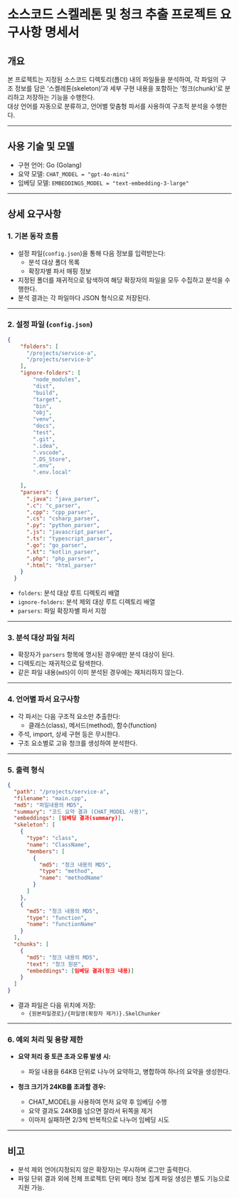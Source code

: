 # 소스코드 스켈레톤 및 청크 추출 프로젝트 요구사항 명세서

## 개요  
본 프로젝트는 지정된 소스코드 디렉토리(폴더) 내의 파일들을 분석하여, 각 파일의 구조 정보를 담은 ‘스켈레톤(skeleton)’과 세부 구현 내용을 포함하는 ‘청크(chunk)’로 분리하고 저장하는 기능을 수행한다.  
대상 언어를 자동으로 분류하고, 언어별 맞춤형 파서를 사용하여 구조적 분석을 수행한다.

---

## 사용 기술 및 모델
- 구현 언어: Go (Golang)
- 요약 모델: `CHAT_MODEL = "gpt-4o-mini"`
- 임베딩 모델: `EMBEDDINGS_MODEL = "text-embedding-3-large"`

---

## 상세 요구사항

### 1. 기본 동작 흐름
- 설정 파일(`config.json`)을 통해 다음 정보를 입력받는다:
  - 분석 대상 폴더 목록
  - 확장자별 파서 매핑 정보
- 지정된 폴더를 재귀적으로 탐색하여 해당 확장자의 파일을 모두 수집하고 분석을 수행한다.
- 분석 결과는 각 파일마다 JSON 형식으로 저장된다.

---

### 2. 설정 파일 (`config.json`)
```json
{
    "folders": [
      "/projects/service-a",
      "/projects/service-b"
    ],
    "ignore-folders": [
        "node_modules",
        "dist",
        "build",
        "target",
        "bin",
        "obj",
        "venv",
        "docs",
        "test",
        ".git",
        ".idea",
        ".vscode",
        ".DS_Store",
        ".env",
        ".env.local"
        
    ],
    "parsers": {
      ".java": "java_parser",
      ".c": "c_parser",
      ".cpp": "cpp_parser",
      ".cs": "csharp_parser",
      ".py": "python_parser",
      ".js": "javascript_parser",
      ".ts": "typescript_parser",
      ".go": "go_parser",
      ".kt": "kotlin_parser",
      ".php": "php_parser",
      ".html": "html_parser"
    }
  }
```

- `folders`: 분석 대상 루트 디렉토리 배열  
- `ignore-folders`: 분석 제외 대상 루트 디렉토리 배열  
- `parsers`: 파일 확장자별 파서 지정

---

### 3. 분석 대상 파일 처리
- 확장자가 `parsers` 항목에 명시된 경우에만 분석 대상이 된다.
- 디렉토리는 재귀적으로 탐색한다.
- 같은 파일 내용(`md5`)이 이미 분석된 경우에는 재처리하지 않는다.

---

### 4. 언어별 파서 요구사항
- 각 파서는 다음 구조적 요소만 추출한다:
  - 클래스(class), 메서드(method), 함수(function)
- 주석, import, 상세 구현 등은 무시한다.
- 구조 요소별로 고유 청크를 생성하여 분석한다.

---

### 5. 출력 형식

```json
{
  "path": "/projects/service-a",
  "filename": "main.cpp",
  "md5": "파일내용의 MD5",
  "summary": "코드 요약 결과 (CHAT_MODEL 사용)",
  "embeddings": [임베딩 결과(summary)],
  "skeleton": [
    {
      "type": "class",
      "name": "ClassName",
      "members": [
        {
          "md5": "청크 내용의 MD5",
          "type": "method",
          "name": "methodName"
        }
      ]
    },
    {
      "md5": "청크 내용의 MD5",
      "type": "function",
      "name": "functionName"
    }
  ],
  "chunks": [
    {
      "md5": "청크 내용의 MD5",
      "text": "청크 원문",
      "embeddings": [임베딩 결과(청크 내용)]
    }
  ]
}
```

- 결과 파일은 다음 위치에 저장:
  - `{원본파일경로}/{파일명(확장자 제거)}.SkelChunker`

---

### 6. 예외 처리 및 용량 제한

- **요약 처리 중 토큰 초과 오류 발생 시:**
  - 파일 내용을 64KB 단위로 나누어 요약하고, 병합하여 하나의 요약을 생성한다.

- **청크 크기가 24KB를 초과할 경우:**
  - CHAT_MODEL을 사용하여 먼저 요약 후 임베딩 수행
  - 요약 결과도 24KB를 넘으면 잘라서 뒤쪽을 제거
  - 이마저 실패하면 2/3씩 반복적으로 나누어 임베딩 시도

---

## 비고
- 분석 제외 언어(지정되지 않은 확장자)는 무시하며 로그만 출력한다.
- 파일 단위 결과 외에 전체 프로젝트 단위 메타 정보 집계 파일 생성은 별도 기능으로 지원 가능.
